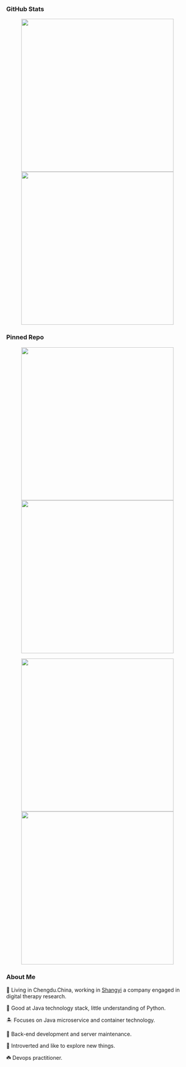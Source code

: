 ### GitHub Stats
<figure class="third">
  <a href="https://github.com/Mr-LiuDC">
    <img width="406" src="https://github-readme-stats.vercel.app/api?username=Mr-LiuDC&count_private=true&show_icons=true&line_height=30" />
  </a>
  <a href="https://github.com/Mr-LiuDC">
    <img width="406" src="https://github-readme-stats.vercel.app/api/top-langs/?username=Mr-LiuDC&layout=compact&card_width=310" />
  </a>
</figure>

### Pinned Repo
<figure class="third">
<a href="https://github.com/my-open-course/jenkins-pipeline-shared-libraries">
  <img align="center" width="406" src="https://github-readme-stats.vercel.app/api/pin/?username=my-open-course&repo=jenkins-pipeline-shared-libraries" />
</a>
<a href="https://blog.aipark.fun">
  <img align="center" width="406" src="https://github-readme-stats.vercel.app/api/pin/?username=Mr-LiuDC&repo=mr-liudc.github.io" />
</a>
<p></p> 
<a href="https://github.com/Mr-LiuDC/flask-example-restapi">
  <img align="center" width="406" src="https://github-readme-stats.vercel.app/api/pin/?username=Mr-LiuDC&repo=flask-example-restapi" />
</a>
<a href="https://github.com/Mr-LiuDC/tensorflow-machine-learning">
  <img align="center" width="406" src="https://github-readme-stats.vercel.app/api/pin/?username=Mr-LiuDC&repo=tensorflow-machine-learning" />
</a>
</figure>

### About Me

:cactus: Living in Chengdu.China, working in <a href="https://rplushealth.cn" target="_blank">Shangyi</a> a company engaged in digital therapy research.

:ear_of_rice: Good at Java technology stack, little understanding of Python.

:desert_island: Focuses on Java microservice and container technology.

:palm_tree: Back-end development and server maintenance. 

:seedling: Introverted and like to explore new things. 

:shamrock: Devops practitioner. 


<!--

### Hi there 👋

**Mr-LiuDC/Mr-LiuDC** is a ✨ _special_ ✨ repository because its `README.md` (this file) appears on your GitHub profile.

Here are some ideas to get you started:

- 🔭 I’m currently working on ...
- 🌱 I’m currently learning ...
- 👯 I’m looking to collaborate on ...
- 🤔 I’m looking for help with ...
- 💬 Ask me about ...
- 📫 How to reach me: ...
- 😄 Pronouns: ...
- ⚡ Fun fact: ...
- 🌱 [github-readme-stats](https://github.com/anuraghazra/github-readme-stats)
- 🐍 [Platane](https://github.com/Platane/Platane)
- 😄 [Emoji](https://github.com/ikatyang/emoji-cheat-sheet)
- 📊 https://www.techug.com/post/github-bigquery-query-result.html

https://github.com/abhisheknaiidu/awesome-github-profile-readme

-->
